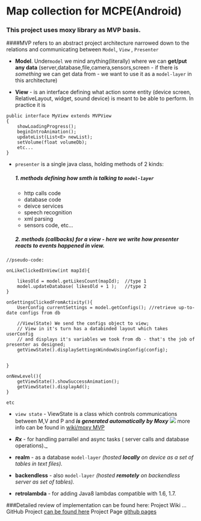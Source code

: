 # Map collection for MCPE(Android)

### This project uses moxy library as MVP basis.
####MVP refers to an abstract project architecture narrowed down to the relations and communicating  between `Model`, `View` , `Presenter`

- **Model**. Under`model` we mind anything(literally) where we can **get/put any data** (server,database,file,camera,sensors,screen - if there is _something_ we can get data from - we want to use it as a `model-layer` in this architecture)

- **View** - is an interface defining what action some entity (device screen, RelativeLayout, widget, sound device)  is meant to be able to perform. In practice it is 
```
public interface MyView extends MVPView
{
	showLoadingProgress();
	beginIntroAnimation();
	updateList(List<E> newList);
	setVolume(float volumeDb);
	etc...
}
```

- `presenter`  is a single java class, holding methods of 2 kinds:
  ##### 1. methods defining how smth is talking to `model-layer` 
	- http calls code
	- database code
	- deivce services
	- speech recognition
	- xml parsing
	- sensors code, etc...
  ##### 2. methods (callbacks) for a view - here we write how presenter reacts to events happened in view.

```
//pseudo-code:

onLikeClickedInView(int mapId){

	likesOld = model.getLikesCount(mapId);  //type 1
	model.updateDatabase( likesOld + 1 );   //type 2
}

onSettingsClickedFromActivity(){
	UserConfig currentSettings = model.getConfigs(); //retrieve up-to-date configs from db
	
	//View(State) We send the configs object to view;
	// View in it's turn has a databinded layout which takes userConfig 
	// and displays it's variables we took from db - that's the job of presenter as designed;
	getViewState().displaySettingsWindowUsingConfig(config); 
	
	
}

onNewLevel(){
	getViewState().showSuccessAnimation();
	getViewState().displayAd();
}

etc
```

- `view state` - ViewState is a class which controls communications between M,V and P  and **_is generated automatically by Moxy_**
![](https://camo.githubusercontent.com/d0a4baaa8261d93d56367a0d82f3be91abdd95bf/68747470733a2f2f686162726173746f726167652e6f72672f66696c65732f6132652f6235312f3862342f61326562353138623436356134646639623437653638373934353139323730642e676966)
more info can be found in [wiki/moxy MVP](https://github.com/ffive/mcpe-maps-mvp/wiki/Moxy-MVP)

- **_Rx_** - for handling parrallel and async tasks ( server calls and database operations)._  
- **realm** - as a database `model-layer` _(hosted **locally** on device as a set of tables in text files)._
- **backendless** - also `model-layer` _(hosted **remotely** on backendless server as set of tables)._
- **retrolambda** - for adding Java8 lambdas compatible with 1.6, 1.7.

###Detailed review of implementation can be found here:
	Project Wiki ...
	GitHub Project [can be found here](https://github.com/ffive/mcpe-maps-mvp/projects/1)
	Project Page [github pages](https://github.com/ffive/mcpe-maps-mvp/projects/1)
